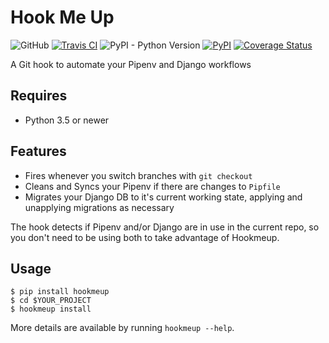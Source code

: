 # Hook Me Up

![GitHub](https://img.shields.io/github/license/djmoch/hookmeup.svg)
[![Travis CI](https://travis-ci.org/djmoch/hookmeup.svg?branch=master)](https://travis-ci.org/djmoch/hookmeup)
![PyPI - Python Version](https://img.shields.io/pypi/pyversions/hookmeup.svg)
[![PyPI](https://img.shields.io/pypi/v/hookmeup.svg)](https://pypi.org/project/hookmeup/)
[![Coverage Status](https://coveralls.io/repos/github/djmoch/hookmeup/badge.svg?branch=master)](https://coveralls.io/github/djmoch/hookmeup?branch=master)

A Git hook to automate your Pipenv and Django workflows

## Requires

- Python 3.5 or newer

## Features

- Fires whenever you switch branches with `git checkout`
- Cleans and Syncs your Pipenv if there are changes to `Pipfile`
- Migrates your Django DB to it's current working state, applying and
  unapplying migrations as necessary

The hook detects if Pipenv and/or Django are in use in the current repo,
so you don't need to be using both to take advantage of Hookmeup.

## Usage

```
$ pip install hookmeup
$ cd $YOUR_PROJECT
$ hookmeup install
```

More details are available by running `hookmeup --help`.
